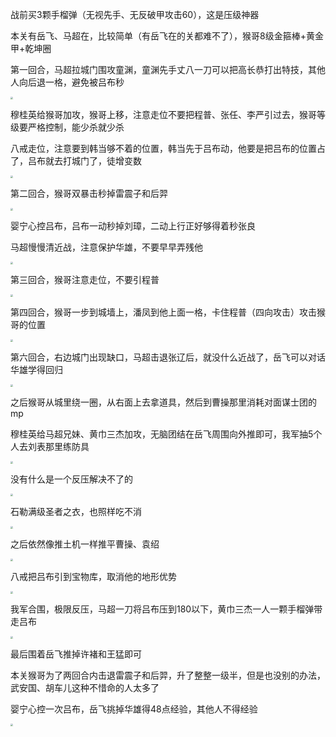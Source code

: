 战前买3颗手榴弹（无视先手、无反破甲攻击60），这是压级神器

本关有岳飞、马超在，比较简单（有岳飞在的关都难不了），猴哥8级金箍棒+黄金甲+乾坤圈

第一回合，马超拉城门围攻童渊，童渊先手丈八一刀可以把高长恭打出特技，其他人向后退一格，避免被吕布秒

<img src="../img/12/01.jpg" style="zoom:25%;" />

穆桂英给猴哥加攻，猴哥上移，注意走位不要把程普、张任、李严引过去，猴哥等级要严格控制，能少杀就少杀

八戒走位，注意要到韩当够不着的位置，韩当先于吕布动，他要是把吕布的位置占了，吕布就去打城门了，徒增变数

<img src="../img/12/02.jpg" style="zoom:25%;" />

第二回合，猴哥双暴击秒掉雷震子和后羿

<img src="../img/12/03.jpg" style="zoom:25%;" />

婴宁心控吕布，吕布一动秒掉刘璋，二动上行正好够得着秒张良

马超慢慢清近战，注意保护华雄，不要早早弄残他

<img src="../img/12/04.jpg" style="zoom:25%;" />

第三回合，猴哥注意走位，不要引程普

<img src="../img/12/05.jpg" style="zoom:25%;" />

第四回合，猴哥一步到城墙上，潘凤到他上面一格，卡住程普（四向攻击）攻击猴哥的位置

<img src="../img/12/06.jpg" style="zoom:25%;" />

第六回合，右边城门出现缺口，马超击退张辽后，就没什么近战了，岳飞可以对话华雄学得回归

<img src="../img/12/07.jpg" style="zoom:25%;" />

之后猴哥从城里绕一圈，从右面上去拿道具，然后到曹操那里消耗对面谋士团的mp

穆桂英给马超兄妹、黄巾三杰加攻，无脑团结在岳飞周围向外推即可，我军抽5个人去刘表那里练防具

<img src="../img/12/08.jpg" style="zoom:25%;" />

没有什么是一个反压解决不了的

<img src="../img/12/09.jpg" style="zoom:25%;" />

石勒满级圣者之衣，也照样吃不消

<img src="../img/12/10.jpg" style="zoom:25%;" />

之后依然像推土机一样推平曹操、袁绍

<img src="../img/12/11.jpg" style="zoom:25%;" />

八戒把吕布引到宝物库，取消他的地形优势

<img src="../img/12/12.jpg" style="zoom:25%;" />

我军合围，极限反压，马超一刀将吕布压到180以下，黄巾三杰一人一颗手榴弹带走吕布

<img src="../img/12/13.jpg" style="zoom:25%;" />

最后围着岳飞推掉许褚和王猛即可

本关猴哥为了两回合内击退雷震子和后羿，升了整整一级半，但是也没别的办法，武安国、胡车儿这种不惜命的人太多了

婴宁心控一次吕布，岳飞挑掉华雄得48点经验，其他人不得经验

<img src="../img/12/14.jpg" style="zoom:25%;" />

